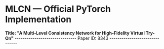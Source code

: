 # MLCN — Official PyTorch Implementation
**Title: "A Multi-Level Consistency Network for High-Fidelity Virtual Try-On"**
-------------------------------  Paper ID: 8343  -------------------------------

